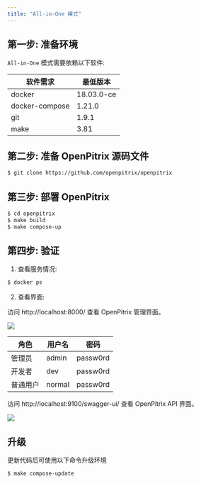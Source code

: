 ```yaml
---
title: "All-in-One 模式"
---
```


## 第一步: 准备环境

`All-in-One` 模式需要依赖以下软件:

| 软件需求 | 最低版本 |
| --- | --- |
| docker | 18.03.0-ce |
| docker-compose | 1.21.0 |
| git | 1.9.1 |
| make | 3.81 |

## 第二步: 准备 OpenPitrix 源码文件

```bash
$ git clone https://github.com/openpitrix/openpitrix
```

## 第三步: 部署 OpenPitrix

```bash
$ cd openpitrix
$ make build
$ make compose-up
```

## 第四步: 验证

1. 查看服务情况:

```bash
$ docker ps
```

2. 查看界面:

访问 http://localhost:8000/ 查看 OpenPitrix 管理界面。

![](/dashboard.png)

| 角色 |	用户名 |	密码 |
|-----|-----|-----|
| 管理员	| admin	| passw0rd | 
| 开发者	| dev| passw0rd | 
| 普通用户 | normal| passw0rd | 

访问 http://localhost:9100/swagger-ui/ 查看 OpenPitrix API 界面。

![](/swagger.png)

## 升级

更新代码后可使用以下命令升级环境

```bash
$ make compose-update
```